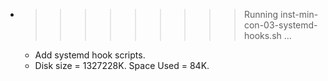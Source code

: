 * >>>>>>>>> Running inst-min-con-03-systemd-hooks.sh ...
  * Add systemd hook scripts.
  * Disk size = 1327228K. Space Used = 84K.
